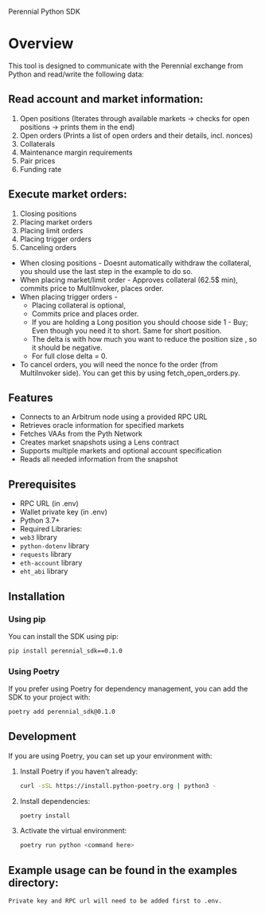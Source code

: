 Perennial Python SDK

# Overview

This tool is designed to communicate with the Perennial exchange from Python and read/write the following data:

## Read account and market information:

1.  Open positions (Iterates through available markets -> checks for open positions -> prints them in the end)
2.  Open orders (Prints a list of open orders and their details, incl. nonces)
3.  Collaterals
4.  Maintenance margin requirements
5.  Pair prices
6.  Funding rate

## Execute market orders:

1.  Closing positions
2.  Placing market orders
3.  Placing limit orders
4.  Placing trigger orders
5.  Canceling orders

- When closing positions - Doesnt automatically withdraw the collateral, you should use the last step in the example to do so.
- When placing market/limit order - Approves collateral (62.5$ min), commits price to MultiInvoker, places order.
- When placing trigger orders -
  - Placing collateral is optional,
  - Commits price and places order.
  - If you are holding a Long position you should choose side 1 - Buy; Even though you need it to short. Same for short position.
  - The delta is with how much you want to reduce the position size , so it should be negative.
  - For full close delta = 0.
- To cancel orders, you will need the nonce fo the order (from MultiInvoker side). You can get this by using fetch_open_orders.py.

## Features

- Connects to an Arbitrum node using a provided RPC URL
- Retrieves oracle information for specified markets
- Fetches VAAs from the Pyth Network
- Creates market snapshots using a Lens contract
- Supports multiple markets and optional account specification
- Reads all needed information from the snapshot

## Prerequisites

- RPC URL (in .env)
- Wallet private key (in .env)
- Python 3.7+
- Required Libraries:
- `web3` library
- `python-dotenv` library
- `requests` library
- `eth-account` library
- `eht_abi` library

## Installation

### Using pip

You can install the SDK using pip:

```bash
pip install perennial_sdk==0.1.0
```

### Using Poetry

If you prefer using Poetry for dependency management, you can add the SDK to your project with:

```bash
poetry add perennial_sdk@0.1.0
```

## Development

If you are using Poetry, you can set up your environment with:

1. Install Poetry if you haven't already:

   ```bash
   curl -sSL https://install.python-poetry.org | python3 -
   ```

2. Install dependencies:

   ```bash
   poetry install
   ```

3. Activate the virtual environment:
   ```bash
   poetry run python <command here>
   ```

## Example usage can be found in the examples directory:

    Private key and RPC url will need to be added first to .env.
